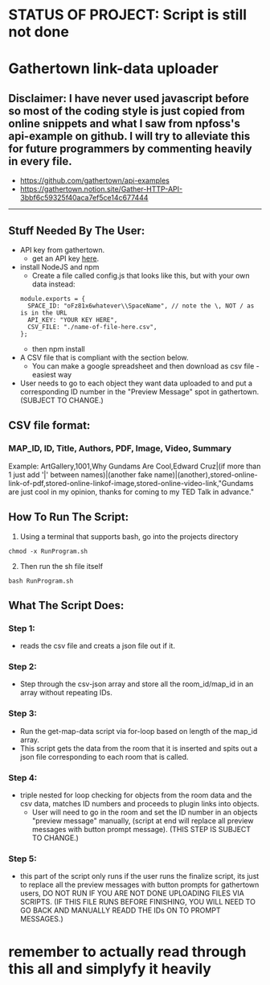 # STATUS OF PROJECT: Script is still not done
# Gathertown link-data uploader



## Disclaimer: I have never used javascript before so most of the coding style is just copied from online snippets and what I saw from npfoss's api-example on github. I will try to alleviate this for future programmers by commenting heavily in every file.
- https://github.com/gathertown/api-examples
- https://gathertown.notion.site/Gather-HTTP-API-3bbf6c59325f40aca7ef5ce14c677444
---




## Stuff Needed By The User:

- API key from gathertown.
  - get an API key [here](https://app.gather.town/apikeys).
- install NodeJS and npm
  - Create a file called config.js that looks like this, but with your own data instead:
  ```
  module.exports = {
    SPACE_ID: "oFz81x6whatever\\SpaceName", // note the \, NOT / as is in the URL
    API_KEY: "YOUR KEY HERE",
    CSV_FILE: "./name-of-file-here.csv",
  };  
  ```
  - then npm install
- A CSV file that is compliant with the section below. 
  - You can make a google spreadsheet and then download as csv file - easiest way
- User needs to go to each object they want data uploaded to and put a corresponding ID number in the "Preview Message" spot in gathertown. (SUBJECT TO CHANGE.)



## CSV file format:
### MAP_ID, ID, Title, Authors, PDF, Image, Video, Summary

Example: ArtGallery,1001,Why Gundams Are Cool,Edward Cruz|(if more than 1 just add '|' between names)|(another fake name)|(another),stored-online-link-of-pdf,stored-online-linkof-image,stored-online-video-link,"Gundams are just cool in my opinion, thanks for coming to my TED Talk in advance."



## How To Run The Script:
1. Using a terminal that supports bash, go into the projects directory
```
chmod -x RunProgram.sh
```
2. Then run the sh file itself
```
bash RunProgram.sh
```



## What The Script Does:

### Step 1:

- reads the csv file and creats a json file out if it.

### Step 2:

- Step through the csv-json array and store all the room_id/map_id in an array without repeating IDs.

### Step 3:

- Run the get-map-data script via for-loop based on length of the map_id array.
- This script gets the data from the room that it is inserted and spits out a json file corresponding to each room that is called.

### Step 4:

- triple nested for loop checking for objects from the room data and the csv data, matches ID numbers and proceeds to plugin links into objects.
  - User will need to go in the room and set the ID number in an objects "preview message" manually, (script at end will replace all preview messages with button prompt message). (THIS STEP IS SUBJECT TO CHANGE.)
  
### Step 5: 

- this part of the script only runs if the user runs the finalize script, its just to replace all the preview messages with button prompts for gathertown users, DO NOT RUN IF YOU ARE NOT DONE UPLOADING FILES VIA SCRIPTS.
(IF THIS FILE RUNS BEFORE FINISHING, YOU WILL NEED TO GO BACK AND MANUALLY READD THE IDs ON TO PROMPT MESSAGES.)



# remember to actually read through this all and simplyfy it heavily
